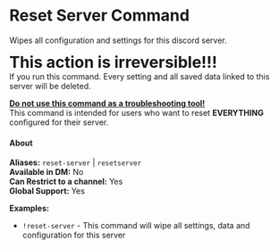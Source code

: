 # Reset Server Command

Wipes all configuration and settings for this discord server. 

<span style="font-size:2em">**This action is irreversible!!!**</span>  
If you run this command. Every setting and all saved data linked to this server will be deleted. 

<b><u>Do not use this command as a troubleshooting tool!</u></b>  
This command is intended for users who want to reset **EVERYTHING** configured for their server.

#### About

**Aliases:** `reset-server` | `resetserver`  
**Available in DM:** No  
**Can Restrict to a channel:** Yes  
**Global Support:** Yes  

**Examples:**  
- `!reset-server` - This command will wipe all settings, data and configuration for this server
